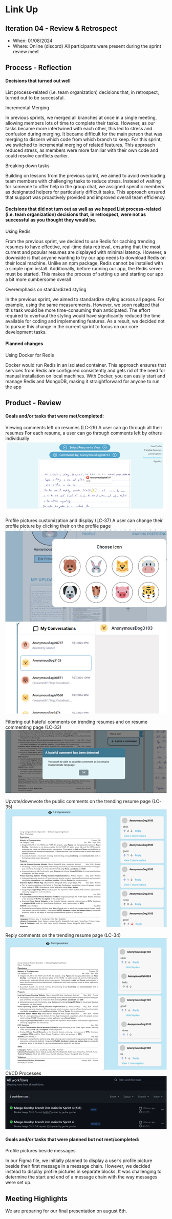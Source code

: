 # Link Up

## Iteration 04 - Review & Retrospect

 * When: 01/08/2024
 * Where: Online (discord)
All participants were present during the sprint review meet

## Process - Reflection

#### Decisions that turned out well

List process-related (i.e. team organization) decisions that, in retrospect, turned out to be successful.

Incremental Merging

In previous sprints, we merged all branches at once in a single meeting, allowing members lots of time to complete their tasks. However, as our tasks became more intertwined with each other, this led to stress and confusion during merging. It became difficult for the main person that was merging to discern which code from which branch to keep. For this sprint, we switched to incremental merging of related features. This approach reduced stress, as members were more familiar with their own code and could resolve conflicts earlier. 
	
Breaking down tasks

Building on lessons from the previous sprint, we aimed to avoid overloading team members with challenging tasks to reduce stress. Instead of waiting for someone to offer help in the group chat, we assigned specific members as designated helpers for particularly difficult tasks. This approach ensured that support was proactively provided and improved overall team efficiency.

#### Decisions that did not turn out as well as we hoped List process-related (i.e. team organization) decisions that, in retrospect, were not as successful as you thought they would be.

Using Redis

From the previous sprint, we decided to use Redis for caching trending resumes to have effective, real-time data retrieval, ensuring that the most current and popular resumes are displayed with minimal latency. However, a downside is that anyone wanting to try our app needs to download Redis on their local machine. Unlike an npm package, Redis cannot be installed with a simple npm install. Additionally, before running our app, the Redis server must be started. This makes the process of setting up and starting our app a bit more cumbersome overall


Overemphasis on standardized styling

In the previous sprint, we aimed to standardize styling across all pages. For example, using the same measurements. However, we soon realized that this task would be more time-consuming than anticipated. The effort required to overhaul the styling would have significantly reduced the time available for coding and implementing features. As a result, we decided not to pursue this change in the current sprint to focus on our core development tasks.

#### Planned changes

Using Docker for Redis 

Docker would run Redis in an isolated container. This approach ensures that services from Redis are configured consistently and gets rid of the need for manual installation on local machines. With Docker, you can easily start and manage Redis and MongoDB, making it straightforward for anyone to run the app


## Product - Review

#### Goals and/or tasks that were met/completed:


Viewing comments left on resumes (LC-29)
A user can go through all their resumes
For each resume, a user can go through comments left by others individually
![TrendResume](../../frontend/src/images/commentspage.png)


Profile pictures customization and display (LC-37)
A user can change their profile picture by clicking their on the profile page
![TrendResume](../../frontend/src/images/profile.png)


Filtering out hateful comments on trending resumes and on resume commenting page (LC-33)
![TrendResume](../../frontend/src/images/hatefulfilter.png)




Upvote/downvote the public comments on the trending resume page  (LC-35)
![TrendResume](../../frontend/src/images/upvote.png)

Reply comments on the trending resume page (LC-34)
![TrendResume](../../frontend/src/images/reply.png)
CI/CD Processes
![TrendResume](../../frontend/src/images/workflow.png)

#### Goals and/or tasks that were planned but not met/completed:

Profile pictures beside messages

In our Figma file, we initially planned to display a user’s profile picture beside their first message in a message chain. However, we decided instead to display profile pictures in separate blocks. It was challenging to determine the start and end of a message chain with the way messages were set up.

## Meeting Highlights
We are preparing for our final presentation on august 6th. 
